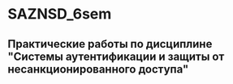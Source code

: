 # SAZNSD_6sem

## Практические работы по дисциплине "Системы аутентификации и защиты от несанкционированного доступа"

